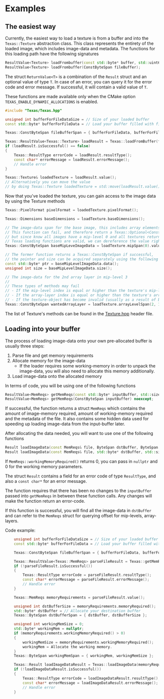 # Examples
## The easiest way
Currently, the easiest way to load a texture is from a buffer and into the `Texas::Texture` abstraction class. This class represents the entirety of the loaded image, which includes image-data and metadata. The functions for this loading path have the following signatures
```cpp
ResultValue<Texture> loadFrombuffer(const std::byte* buffer, std::uint64_t bufferSize);
ResultValue<Texture> loadFrombuffer(ConstByteSpan fileBuffer);
```
The struct `ReturnValue<T>` is a combination of the `Result` struct and an optional value of type `T`. In case of an error, you can query it for the error code and error message. If successful, it will contain a valid value of `T`.

These functions are made available only when the CMake option `TEXAS_ENABLE_DYNAMIC_ALLOCATIONS` is enabled.
```cpp
#include "Texas/Texas.hpp"

unsigned int bufferForFileDataSize = // Size of your loaded buffer
const std::byte* bufferForFileData = // Load your buffer filled with file data

Texas::ConstByteSpan fileBufferSpan = { bufferForFileData, bufferForFileDataSize };

Texas::ResultValue<Texas::Texture> loadResult = Texas::loadFromBuffer(fileBufferSpan);
if (loadResult.isSuccessful() == false)
{
    Texas::ResultType errorCode = loadResult.resultType();
    const char* errorMessage = loadResult.errorMessage();
    // Handle error
}

Texas::Texture& loadedTexture = loadResult.value();
// Alternatively you can move the value
// by doing Texas::Texture loadedTexture = std::move(loadResult.value());
```
Now that you've loaded the texture, you can gain access to the image data by using the Texture methods
```cpp
Texas::PixelFormat pixelFormat = loadedTexture.pixelFormat();

Texas::Dimensions baseDimensions = loadTexture.baseDimensions();

// The image-data span for the base image, this includes array elements.
// This function can fail, and therefore return a Texas::Optional<ConstByteSpan>
// but since know all images have a mip-level 0 and all textures returned from
// Texas loading functions are valid, we can dereference the value right away.
Texas::ConstByteSpan baseMipLeveImageData = loadTexture.mipSpan(0).value();

// The former function returns a Texas::ConstByteSpan if successful,
// the pointer and size can be acquired separately using the following
const std::byte* ptr = baseMipLevelImageData.data();
unsigned int size = baseMipLevelImageData.size();

// The image-data for the 2nd array layer in mip-level 3
//
// These types of methods may fail 
// - If the mip-level index is equal or higher than the texture's mip-level count, 
// - If the array-layer index is equal or higher than the texture's array-layer count.
// - If the texture-object has become invalid (usually as a result of being moved from) 
Texas::ConstByteSpan wantedArrayLayer = loadTexture.arrayLevelSpan(2, 1).value();
```
The list of Texture's methods can be found in the [Texture.hpp](https://github.com/Didgy74/Texas/blob/development/include/Texas/Texture.hpp) header file.

## Loading into your buffer
The process of loading image-data onto your own pre-allocated buffer is usually three steps:
 1. Parse file and get memory requirements
 2. Allocate memory for the image-data
	 - If the loader requires some working-memory in order to unpack the image-data, you will also need to allocate this memory additionally.
3. Load image-data onto the allocated memory

In terms of code, you will be using one of the following functions
```cpp
ResultValue<MemReqs> getMemReqs(const std::byte* inputBuffer, std::size_t bufferSize) noexcept;
ResultValue<MemReqs> getMemReqs(ConstByteSpan inputBuffer) noexcept;
```
If successful, the function returns a struct `MemReqs` which contains the amount of image-memory required, amount of working-memory required and the metadata of the file. It also contains some hidden data used for speeding up loading image-data from the input-buffer later.

After allocating the data needed, you will want to use one of the following functions
```cpp
Result loadImageData(const MemReqs& file, ByteSpan dstBuffer, ByteSpan workingMemory) noexcept;
Result loadImageData(const MemReqs& file, std::byte* dstBuffer, std::size_t dstBufferSize, std::byte* workingMemory, std::size_t workingMemorySize) noexcept;
```
If `MemReqs::workingMemoryRequired()` returns 0, you can pass in `nullptr` and 0 for the working memory parameters.

The struct `Result` contains a field for an error code of type `ResultType`, and also a `const char*` for an error message.

The function requires that there has been no changes to the `inputBuffer`  passed into `getMemReqs` in between these function calls. Any changes will make the function return an error-code.

If this function is successful, you will find all the image-data in `dstBuffer` and can refer to the `MemReqs` struct for querying offset for mip-levels, array-layers.

Code example:
```cpp
    unsigned int bufferForFileDataSize = // Size of your loaded buffer
    const std::byte* bufferForFileData = // Load your buffer filled with file data

    Texas::ConstByteSpan fileBufferSpan = { bufferForFileData, bufferForFileDataSize };

    Texas::ResultValue<Texas::MemReqs> parseFileResult = Texas::getMemReqs(fileBufferSpan);
    if (!parseFileResult.isSuccessful())
    {
        Texas::ResultType errorCode = parseFileResult.resultType();
        const char* errorMessage = parseFileResult.errorMessage();
        // Handle error
    }

    Texas::MemReqs memoryRequirements = parseFileResult.value();

    unsigned int dstBufferSize = memoryRequirements.memoryRequired();
    std::byte* dstBuffer = // Allocate your destination buffer
    Texas::ByteSpan dstBufferSpan = { dstBuffer, dstBufferSize };

    unsigned int workingMemSize = 0;
    std::byte* workingMem = nullptr;
    if (memoryRequirements.workingMemoryRequired() > 0)
    {
        workingMemSize = memoryRequirements.workingMemoryRequired();
        workingMem = Allocate the working memory.
    }
    Texas::ByteSpan workingMemSpan = { workingMem, workingMemSize };

    Texas::Result loadImageDataResult = Texas::loadImageData(memoryRequirements, dstBufferSpan, workingMemSpan);
    if (!loadImageDataResult.isSuccessful())
    {
        Texas::ResultType errorCode = loadImageDataResult.resultType();
        const char* errorMessage = loadImageDataResult.errorMessage();
        // Handle error
    }
```
